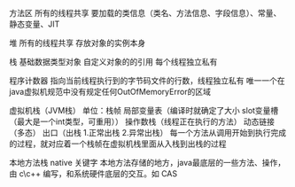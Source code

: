 
方法区 所有的线程共享 要加载的类信息（类名、方法信息、字段信息）、常量、静态变量、JIT

堆 所有的线程共享 存放对象的实例本身

栈 基础数据类型对象 自定义对象的的引用 每个线程独立私有

程序计数器 指向当前线程执行到的字节码文件的行数，线程独立私有 唯一一个在java虚拟机规范中没有规定任何OutOfMemoryError的区域

虚拟机栈（JVM栈） 单位：栈帧 局部变量表（编译时就确定了大小 slot变量槽（最大是一个int类型，可重用）） 操作数栈（线程正在执行的方法） 动态链接（多态） 出口（出栈 1.正常出栈 2.异常出栈） 每一个方法从调用开始到执行完成的过程，就对应着一个栈帧在虚拟机栈里面从入栈到出栈的过程

本地方法栈 native 关键字 本地方法存储的地方，java最底层的一些方法、操作，由 c\c++ 编写，和系统硬件底层的交互。如 CAS 